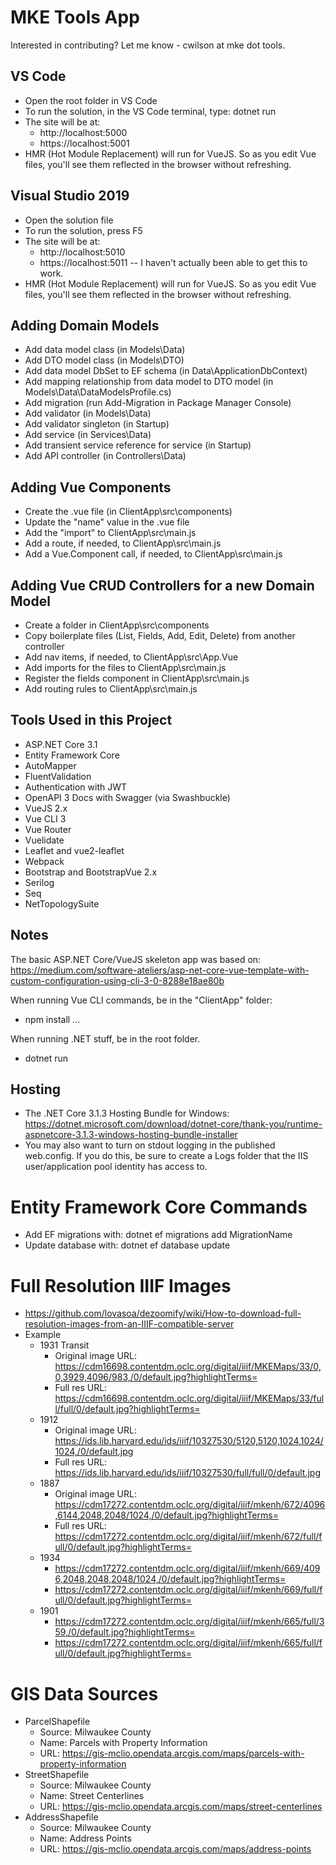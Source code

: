 # MKE Tools App

Interested in contributing? Let me know - cwilson at mke dot tools.

## VS Code
* Open the root folder in VS Code
* To run the solution, in the VS Code terminal, type: dotnet run
* The site will be at:
  * http://localhost:5000
  * https://localhost:5001
* HMR (Hot Module Replacement) will run for VueJS. So as you edit Vue files, you'll see them reflected in the browser without refreshing.

## Visual Studio 2019
* Open the solution file
* To run the solution, press F5
* The site will be at:
  * http://localhost:5010
  * https://localhost:5011 -- I haven't actually been able to get this to work.
* HMR (Hot Module Replacement) will run for VueJS. So as you edit Vue files, you'll see them reflected in the browser without refreshing.

## Adding Domain Models
* Add data model class (in Models\Data)
* Add DTO model class (in Models\DTO)
* Add data model DbSet to EF schema (in Data\ApplicationDbContext)
* Add mapping relationship from data model to DTO model (in Models\Data\DataModelsProfile.cs)
* Add migration (run Add-Migration in Package Manager Console)
* Add validator (in Models\Data)
* Add validator singleton (in Startup)
* Add service (in Services\Data)
* Add transient service reference for service (in Startup)
* Add API controller (in Controllers\Data)

## Adding Vue Components
* Create the .vue file (in ClientApp\src\components)
* Update the "name" value in the .vue file
* Add the "import" to ClientApp\src\main.js
* Add a route, if needed, to ClientApp\src\main.js
* Add a Vue.Component call, if needed, to ClientApp\src\main.js

## Adding Vue CRUD Controllers for a new Domain Model
* Create a folder in ClientApp\src\components
* Copy boilerplate files (List, Fields, Add, Edit, Delete) from another controller
* Add nav items, if needed, to ClientApp\src\App.Vue
* Add imports for the files to ClientApp\src\main.js
* Register the fields component in ClientApp\src\main.js
* Add routing rules to ClientApp\src\main.js

## Tools Used in this Project
* ASP.NET Core 3.1
* Entity Framework Core
* AutoMapper
* FluentValidation
* Authentication with JWT
* OpenAPI 3 Docs with Swagger (via Swashbuckle)
* VueJS 2.x
* Vue CLI 3
* Vue Router
* Vuelidate
* Leaflet and vue2-leaflet
* Webpack
* Bootstrap and BootstrapVue 2.x
* Serilog
* Seq
* NetTopologySuite

## Notes

The basic ASP.NET Core/VueJS skeleton app was based on: https://medium.com/software-ateliers/asp-net-core-vue-template-with-custom-configuration-using-cli-3-0-8288e18ae80b

When running Vue CLI commands, be in the "ClientApp" folder:
* npm install ...

When running .NET stuff, be in the root folder.
* dotnet run


## Hosting
* The .NET Core 3.1.3 Hosting Bundle for Windows: https://dotnet.microsoft.com/download/dotnet-core/thank-you/runtime-aspnetcore-3.1.3-windows-hosting-bundle-installer
* You may also want to turn on stdout logging in the published web.config. If you do this, be sure to create a Logs folder that the IIS user/application pool identity has access to.


# Entity Framework Core Commands
* Add EF migrations with: dotnet ef migrations add MigrationName
* Update database with: dotnet ef database update

# Full Resolution IIIF Images
* https://github.com/lovasoa/dezoomify/wiki/How-to-download-full-resolution-images-from-an-IIIF-compatible-server
* Example
  * 1931 Transit
    * Original image URL: https://cdm16698.contentdm.oclc.org/digital/iiif/MKEMaps/33/0,0,3929,4096/983,/0/default.jpg?highlightTerms=
    * Full res URL: https://cdm16698.contentdm.oclc.org/digital/iiif/MKEMaps/33/full/full/0/default.jpg?highlightTerms=
  * 1912
    * Original image URL: https://ids.lib.harvard.edu/ids/iiif/10327530/5120,5120,1024,1024/1024,/0/default.jpg
    * Full res URL: https://ids.lib.harvard.edu/ids/iiif/10327530/full/full/0/default.jpg
  * 1887
    * Original image URL: https://cdm17272.contentdm.oclc.org/digital/iiif/mkenh/672/4096,6144,2048,2048/1024,/0/default.jpg?highlightTerms=
    * Full res URL: https://cdm17272.contentdm.oclc.org/digital/iiif/mkenh/672/full/full/0/default.jpg?highlightTerms=
  * 1934
    * https://cdm17272.contentdm.oclc.org/digital/iiif/mkenh/669/4096,2048,2048,2048/1024,/0/default.jpg?highlightTerms=
    * https://cdm17272.contentdm.oclc.org/digital/iiif/mkenh/669/full/full/0/default.jpg?highlightTerms=
  * 1901
    * https://cdm17272.contentdm.oclc.org/digital/iiif/mkenh/665/full/359,/0/default.jpg?highlightTerms=
    * https://cdm17272.contentdm.oclc.org/digital/iiif/mkenh/665/full/full/0/default.jpg?highlightTerms=

# GIS Data Sources
* ParcelShapefile
  * Source: Milwaukee County
  * Name: Parcels with Property Information
  * URL: https://gis-mclio.opendata.arcgis.com/maps/parcels-with-property-information
* StreetShapefile
  * Source: Milwaukee County
  * Name: Street Centerlines
  * URL: https://gis-mclio.opendata.arcgis.com/maps/street-centerlines
* AddressShapefile
  * Source: Milwaukee County
  * Name: Address Points
  * URL: https://gis-mclio.opendata.arcgis.com/maps/address-points